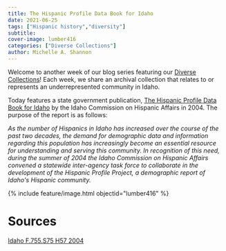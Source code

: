 ```yaml
---
title: The Hispanic Profile Data Book for Idaho
date: 2021-06-25
tags: ["Hispanic history","diversity"]
subtitle: 
cover-image: lumber416
categories: ["Diverse Collections"]
author: Michelle A. Shannon
---
```


Welcome to another week of our blog series featuring our [Diverse Collections](https://harvester.lib.uidaho.edu/series/diversecollections.html)! Each week, we share an archival collection that relates to or represents an underrepresented community in Idaho.

Today features a state government publication, [The Hispanic Profile Data Book for Idaho](https://alliance-primo.hosted.exlibrisgroup.com/permalink/f/m1uotc/CP71275319430001451) by the Idaho Commission on Hispanic Affairs in 2004. The purpose of the report is as follows:

*As the number of Hispanics in Idaho has increased over the course of the past two decades, the demand for demographic data and information regarding this population has increasingly become an essential resource for understanding and serving this community. In recognition of this need, during the summer of 2004 the Idaho Commission on Hispanic Affairs convened a statewide inter-agency task force to collaborate in the development of the Hispanic Profile Project, a demographic report of Idaho's Hispanic community.*

{% include feature/image.html objectid="lumber416" %}

# Sources

[Idaho F.755.S75 H57 2004](https://alliance-primo.hosted.exlibrisgroup.com/permalink/f/m1uotc/CP71275319430001451)